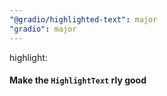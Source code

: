 ```yaml
---
"@gradio/highlighted-text": major
"gradio": major
---
```


highlight:

#### Make the `HighlightText` rly good
